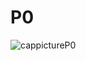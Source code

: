 # P0
![cappictureP0](https://user-images.githubusercontent.com/101197996/157666547-50c55886-d3e9-4340-80be-0cb6c36d3faa.png)

